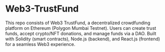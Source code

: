 # Web3-TrustFund
This repo consists of Web3 TrustFund, a decentralized crowdfunding platform on Ethereum (Polygon Mumbai Testnet). Users can create trust funds, accept crypto/NFT donations, and manage funds via a DAO. Built with Solidity (smart contracts), Node.js (backend), and React.js (frontend) for a seamless Web3 experience.
